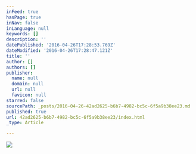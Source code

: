 ```yaml
---
inFeed: true
hasPage: true
inNav: false
inLanguage: null
keywords: []
description: ''
datePublished: '2016-04-26T17:28:53.769Z'
dateModified: '2016-04-26T17:28:47.121Z'
title: ''
author: []
authors: []
publisher:
  name: null
  domain: null
  url: null
  favicon: null
starred: false
sourcePath: _posts/2016-04-26-42ad2625-b6b7-4982-bc5c-6f5a9b38ee23.md
published: true
url: 42ad2625-b6b7-4982-bc5c-6f5a9b38ee23/index.html
_type: Article

---
```

![](https://the-grid-user-content.s3-us-west-2.amazonaws.com/63adc808-a8b8-4d97-a2ac-71724fafefa0.jpg)